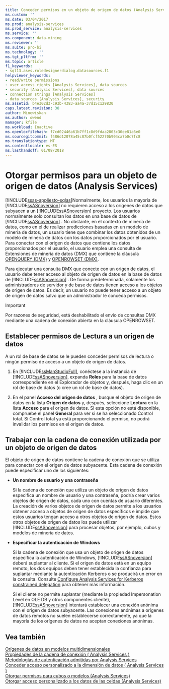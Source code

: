 ```yaml
---
title: Conceder permisos en un objeto de origen de datos (Analysis Services) | Documentos de Microsoft
ms.custom: ''
ms.date: 03/04/2017
ms.prod: analysis-services
ms.prod_service: analysis-services
ms.service: ''
ms.component: data-mining
ms.reviewer: ''
ms.suite: pro-bi
ms.technology: ''
ms.tgt_pltfrm: ''
ms.topic: article
f1_keywords:
- sql13.asvs.roledesignerdialog.datasources.f1
helpviewer_keywords:
- read/write permissions
- user access rights [Analysis Services], data sources
- security [Analysis Services], data sources
- connection strings [Analysis Services]
- data sources [Analysis Services], security
ms.assetid: b4e302d3-c93b-4383-aa4a-37d15c129830
caps.latest.revision: 38
author: Minewiskan
ms.author: owend
manager: kfile
ms.workload: Inactive
ms.openlocfilehash: f7cd02446a61b7ff1c8d9fdaa2803c30ee81a6e0
ms.sourcegitcommit: f486d12078a45c87b0fcf52270b904ca7b0c7fc8
ms.translationtype: MT
ms.contentlocale: es-ES
ms.lasthandoff: 01/08/2018
---
```

# <a name="grant-permissions-on-a-data-source-object-analysis-services"></a>Otorgar permisos para un objeto de origen de datos (Analysis Services)
[!INCLUDE[ssas-appliesto-sqlas](../../includes/ssas-appliesto-sqlas.md)]Normalmente, los usuarios la mayoría de [!INCLUDE[ssASnoversion](../../includes/ssasnoversion-md.md)] no requieren acceso a los orígenes de datos que subyacen a un [!INCLUDE[ssASnoversion](../../includes/ssasnoversion-md.md)] proyecto. Los usuarios normalmente solo consultan los datos en una base de datos de [!INCLUDE[ssASnoversion](../../includes/ssasnoversion-md.md)] . No obstante, en el contexto de minería de datos, como en el de realizar predicciones basadas en un modelo de minería de datos, un usuario tiene que combinar los datos obtenidos de un modelo de minería de datos con los datos proporcionados por el usuario. Para conectar con el origen de datos que contiene los datos proporcionados por el usuario, el usuario emplea una consulta de Extensiones de minería de datos (DMX) que contiene la cláusula [OPENQUERY &#40;DMX&#41;](../../dmx/source-data-query-openquery.md) y [OPENROWSET &#40;DMX&#41;](../../dmx/source-data-query-openrowset.md).  
  
 Para ejecutar una consulta DMX que conecte con un origen de datos, el usuario debe tener acceso al objeto de origen de datos en la base de datos de [!INCLUDE[ssASnoversion](../../includes/ssasnoversion-md.md)] . De forma predeterminada, solamente los administradores de servidor y de base de datos tienen acceso a los objetos de origen de datos. Es decir, un usuario no puede tener acceso a un objeto de origen de datos salvo que un administrador le conceda permisos.  
  
> [!IMPORTANT]  
>  Por razones de seguridad, está deshabilitado el envío de consultas DMX mediante una cadena de conexión abierta en la cláusula OPENROWSET.  
  
## <a name="set-read-permissions-to-a-data-source"></a>Establecer permisos de Lectura a un origen de datos  
 A un rol de base de datos se le pueden conceder permisos de lectura o ningún permiso de acceso a un objeto de origen de datos.  
  
1.  En [!INCLUDE[ssManStudioFull](../../includes/ssmanstudiofull-md.md)], conéctese a la instancia de [!INCLUDE[ssASnoversion](../../includes/ssasnoversion-md.md)], expanda **Roles** para la base de datos correspondiente en el Explorador de objetos y, después, haga clic en un rol de base de datos (o cree un rol de base de datos).  
  
2.  En el panel **Acceso del origen de datos** , busque el objeto de origen de datos en la lista **Origen de datos** y, después, seleccione **Lectura** en la lista **Acceso** para el origen de datos. Si esta opción no está disponible, compruebe el panel **General** para ver si se ha seleccionado Control total. Si Control total ya está proporcionando el permiso, no podrá invalidar los permisos en el origen de datos.  
  
## <a name="working-with-the-connection-string-used-by-a-data-source-object"></a>Trabajar con la cadena de conexión utilizada por un objeto de origen de datos  
 El objeto de origen de datos contiene la cadena de conexión que se utiliza para conectar con el origen de datos subyacente. Esta cadena de conexión puede especificar uno de los siguientes:  
  
-   **Un nombre de usuario y una contraseña**  
  
     Si la cadena de conexión que utiliza un objeto de origen de datos especifica un nombre de usuario y una contraseña, podría crear varios objetos de origen de datos, cada uno con cuentas de usuario diferentes. La creación de varios objetos de origen de datos permite a los usuarios obtener acceso a objetos de origen de datos específicos e impide que estos usuarios tengan acceso a otros objetos de origen de datos. Estos otros objetos de origen de datos los puede utilizar [!INCLUDE[ssASnoversion](../../includes/ssasnoversion-md.md)] para procesar objetos, por ejemplo, cubos y modelos de minería de datos.  
  
-   **Especificar la autenticación de Windows**  
  
     Si la cadena de conexión que usa un objeto de origen de datos especifica la autenticación de Windows, [!INCLUDE[ssASnoversion](../../includes/ssasnoversion-md.md)] deberá suplantar al cliente. Si el origen de datos está en un equipo remoto, los dos equipos deben tener establecida la confianza para suplantar mediante la autenticación Kerberos o se producirá un error en la consulta. Consulte [Configure Analysis Services for Kerberos constrained delegation](../../analysis-services/instances/configure-analysis-services-for-kerberos-constrained-delegation.md) para obtener más información.  
  
     Si el cliente no permite suplantar (mediante la propiedad Impersonation Level en OLE DB y otros componentes cliente), [!INCLUDE[ssASnoversion](../../includes/ssasnoversion-md.md)] intentará establecer una conexión anónima con el origen de datos subyacente. Las conexiones anónimas a orígenes de datos remotos no suelen establecerse correctamente, ya que la mayoría de los orígenes de datos no aceptan conexiones anónimas.  
  
## <a name="see-also"></a>Vea también  
 [Orígenes de datos en modelos multidimensionales](../../analysis-services/multidimensional-models/data-sources-in-multidimensional-models.md)   
 [Propiedades de la cadena de conexión &#40; Analysis Services &#41;](../../analysis-services/instances/connection-string-properties-analysis-services.md)   
 [Metodologías de autenticación admitidas por Analysis Services](../../analysis-services/instances/authentication-methodologies-supported-by-analysis-services.md)   
 [Conceder acceso personalizado a la dimensión de datos &#40; Analysis Services &#41;](../../analysis-services/multidimensional-models/grant-custom-access-to-dimension-data-analysis-services.md)   
 [Otorgar permisos para cubos o modelos &#40;Analysis Services&#41;](../../analysis-services/multidimensional-models/grant-cube-or-model-permissions-analysis-services.md)   
 [Otorgar acceso personalizado a los datos de las celdas &#40;Analysis Services&#41;](../../analysis-services/multidimensional-models/grant-custom-access-to-cell-data-analysis-services.md)  
  
  
